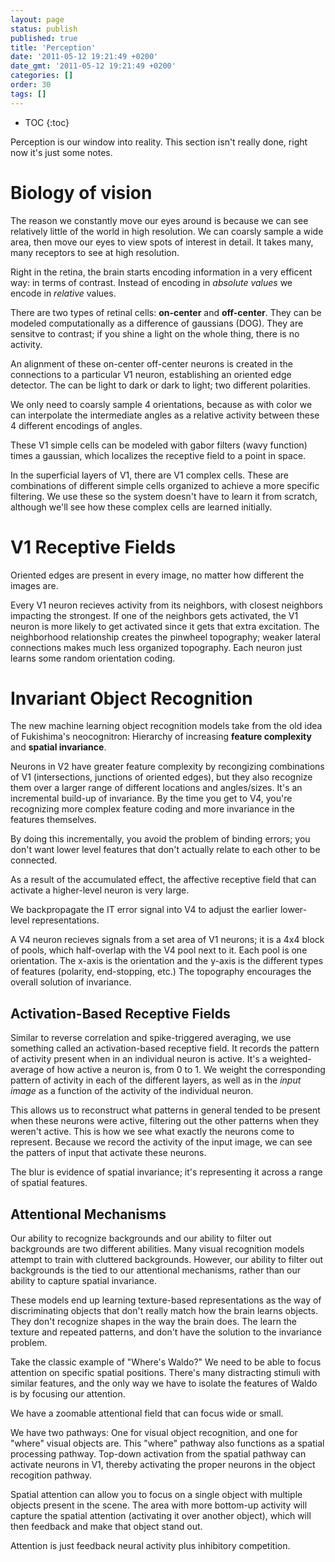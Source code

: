 ```yaml
---
layout: page
status: publish
published: true
title: 'Perception'
date: '2011-05-12 19:21:49 +0200'
date_gmt: '2011-05-12 19:21:49 +0200'
categories: []
order: 30
tags: []
---
```


* TOC
{:toc}

Perception is our window into reality. This section isn't really done, right now it's just some notes.

# Biology of vision

The reason we constantly move our eyes around is because we can see relatively little of the world in high resolution. We can coarsly sample a wide area, then move our eyes to view spots of interest in detail. It takes many, many receptors to see at high resolution.

Right in the retina, the brain starts encoding information in a very efficent way: in terms of contrast. Instead of encoding in *absolute values* we encode in *relative* values. 

There are two types of retinal cells: **on-center** and **off-center**. They can be modeled computationally as a difference of gaussians (DOG). They are sensitve to contrast; if you shine a light on the whole thing, there is no activity.

An alignment of these on-center off-center neurons is created in the connections to a particular V1 neuron, establishing an oriented edge detector. The can be light to dark or dark to light; two different polarities.

We only need to coarsly sample 4 orientations, because as with color we can interpolate the intermediate angles as a relative activity between these 4 different encodings of angles. 

These V1 simple cells can be modeled with gabor filters (wavy function) times a gaussian, which localizes the receptive field to a point in space.

In the superficial layers of V1, there are V1 complex cells. These are combinations of different simple cells organized to achieve a more specific filtering. We use these so the system doesn't have to learn it from scratch, although we'll see how these complex cells are learned initially.

# V1 Receptive Fields

Oriented edges are present in every image, no matter how different the images are.

Every V1 neuron recieves activity from its neighbors, with closest neighbors impacting the strongest. If one of the neighbors gets activated, the V1 neuron is more likely to get activated since it gets that extra excitation. The neighborhood relationship creates the pinwheel topography; weaker lateral connections makes much less organized topography. Each neuron just learns some random orientation coding.

# Invariant Object Recognition

The new machine learning object recognition models take from the old idea of Fukishima's neocognitron: Hierarchy of increasing **feature complexity** and **spatial invariance**.

Neurons in V2 have greater feature complexity by recongizing combinations of V1 (intersections, junctions of oriented edges), but they also recognize them over a larger range of different locations and angles/sizes. It's an incremental build-up of invariance. By the time you get to V4, you're recognizing more complex feature coding and more invariance in the features themselves. 

By doing this incrementally, you avoid the problem of binding errors; you don't want lower level features that don't actually relate to each other to be connected.

As a result of the accumulated effect, the affective receptive field that can activate a higher-level neuron is very large.

We backpropagate the IT error signal into V4 to adjust the earlier lower-level representations.

A V4 neuron recieves signals from a set area of V1 neurons; it is a 4x4 block of pools, which half-overlap with the V4 pool next to it. Each pool is one orientation. The x-axis is the orientation and the y-axis is the different types of features (polarity, end-stopping, etc.) The topography encourages the overall solution of invariance. 

## Activation-Based Receptive Fields

Similar to reverse correlation and spike-triggered averaging, we use something called an activation-based receptive field. It records the pattern of activity present when in an individual neuron is active. It's a weighted-average of how active a neuron is, from 0 to 1. We weight the corresponding pattern of activity in each of the different layers, as well as in the *input image* as a function of the activity of the individual neuron. 

This allows us to reconstruct what patterns in general tended to be present when these neurons were active, filtering out the other patterns when they weren't active. This is how we see what exactly the neurons come to represent. Because we record the activity of the input image, we can see the patters of input that activate these neurons.

The blur is evidence of spatial invariance; it's representing it across a range of spatial features.

## Attentional Mechanisms

Our ability to recognize backgrounds and our ability to filter out backgrounds are two different abilities. Many visual recognition models attempt to train with cluttered backgrounds. However, our ability to filter out backgrounds is the tied to our attentional mechanisms, rather than our ability to capture spatial invariance. 

These models end up learning texture-based representations as the way of discriminating objects that don't really match how the brain learns objects. They don't recognize shapes in the way the brain does. The learn the texture and repeated patterns, and don't have the solution to the invariance problem.

Take the classic example of "Where's Waldo?" We need to be able to focus attention on specific spatial positions. There's many distracting stimuli with similar features, and the only way we have to isolate the features of Waldo is by focusing our attention.

We have a zoomable attentional field that can focus wide or small.  

We have two pathways: One for visual object recognition, and one for "where" visual objects are. This "where" pathway also functions as a spatial processing pathway. Top-down activation from the spatial pathway can activate neurons in V1, thereby activating the proper neurons in the object recogition pathway.

Spatial attention can allow you to focus on a single object with multiple objects present in the scene. The area with more bottom-up activity will capture the spatial attention (activating it over another object), which will then feedback and make that object stand out.

Attention is just feedback neural activity plus inhibitory competition.


